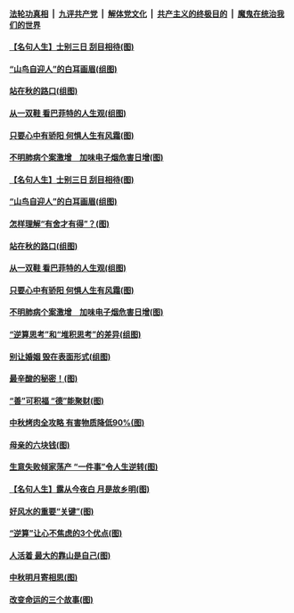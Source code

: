 ####  [法轮功真相](../../../../basic/blob/master/README.md?t=09151413) &nbsp;|&nbsp; [九评共产党](../../../../9ping.md/blob/master/README.md?t=09151413) &nbsp;|&nbsp; [解体党文化](../../../../jtdwh.md/blob/master/README.md?t=09151413)  &nbsp;|&nbsp; [共产主义的终极目的](../../../../gczydzjmd.md/blob/master/README.md?t=09151413) &nbsp;|&nbsp; [魔鬼在统治我们的世界](../../../../mgztzwmdsj.md/blob/master/README.md?t=09151413) 

#### [【名句人生】士别三日 刮目相待(图)](../pages/p8/906988.md?t=09151413) 

#### [“山鸟自迎人”的白耳画眉(组图)](../pages/p8/907332.md?t=09151413) 

#### [站在秋的路口(组图)](../pages/p8/906914.md?t=09151413) 

#### [从一双鞋 看巴菲特的人生观(组图)](../pages/p8/907311.md?t=09151413) 

#### [只要心中有骄阳 何惧人生有风霜(图)](../pages/p8/907320.md?t=09151413) 

#### [不明肺病个案激增　加味电子烟危害日增(图)](../pages/p8/907307.md?t=09151413) 

#### [【名句人生】士别三日 刮目相待(图)](../pages/p8/906988.md?t=09151413) 

#### [“山鸟自迎人”的白耳画眉(组图)](../pages/p8/907332.md?t=09151413) 

#### [怎样理解“有舍才有得”？(图)](../pages/p8/906872.md?t=09151413) 

#### [站在秋的路口(组图)](../pages/p8/906914.md?t=09151413) 

#### [从一双鞋 看巴菲特的人生观(组图)](../pages/p8/907311.md?t=09151413) 

#### [只要心中有骄阳 何惧人生有风霜(图)](../pages/p8/907320.md?t=09151413) 

#### [不明肺病个案激增　加味电子烟危害日增(图)](../pages/p8/907307.md?t=09151413) 

#### [“逆算思考”和“堆积思考”的差异(组图)](../pages/p8/907229.md?t=09151413) 

#### [别让婚姻 毁在表面形式(组图)](../pages/p8/907118.md?t=09151413) 

#### [最辛酸的秘密！(图)](../pages/p8/906327.md?t=09151413) 

#### [“善”可积福 “德”能聚财(图)](../pages/p8/906906.md?t=09151413) 

#### [中秋烤肉全攻略 有害物质降低90%(图)](../pages/p8/907227.md?t=09151413) 

#### [母亲的六块钱(图)](../pages/p8/907107.md?t=09151413) 

#### [生意失败倾家荡产 “一件事”令人生逆转(图)](../pages/p8/907101.md?t=09151413) 

#### [【名句人生】露从今夜白 月是故乡明(图)](../pages/p8/906558.md?t=09151413) 

#### [好风水的重要“关键”(图)](../pages/p8/907087.md?t=09151413) 

#### [“逆算”让心不焦虑的3个优点(图)](../pages/p8/907070.md?t=09151413) 

#### [人活着 最大的靠山是自己(图)](../pages/p8/906329.md?t=09151413) 

#### [中秋明月寄相思(图)](../pages/p8/906932.md?t=09151413) 

#### [改变命运的三个故事(图)](../pages/p8/906257.md?t=09151413) 

